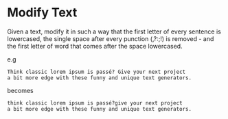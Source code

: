 # Modify Text

Given a text, modify it in such a way that the first letter of every sentence is lowercased, 
the single space after every punction (,?:;!) is removed - and the first letter of word that comes after the space lowercased.

e.g

```
Think classic lorem ipsum is passé? Give your next project 
a bit more edge with these funny and unique text generators.
```

becomes

```
think classic lorem ipsum is passé?give your next project 
a bit more edge with these funny and unique text generators.
```
